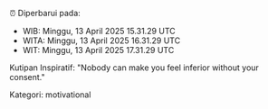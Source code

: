⏰ Diperbarui pada:
- WIB: Minggu, 13 April 2025 15.31.29 UTC
- WITA: Minggu, 13 April 2025 16.31.29 UTC
- WIT: Minggu, 13 April 2025 17.31.29 UTC

Kutipan Inspiratif:
"Nobody can make you feel inferior without your consent."


Kategori: motivational

